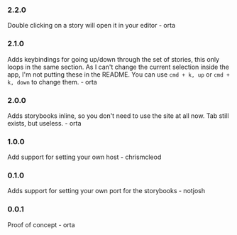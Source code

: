 ### 2.2.0

Double clicking on a story will open it in your editor - orta

### 2.1.0

Adds keybindings for going up/down through the set of stories, this only loops in the same section.
As I can't change the current selection inside the app, I'm not putting these in the README. You can 
use `cmd + k, up` or `cmd + k, down` to change them. - orta

### 2.0.0

Adds storybooks inline, so you don't need to use the site at all now. Tab still exists, but useless. - orta

### 1.0.0

Add support for setting your own host - chrismcleod

### 0.1.0

Adds support for setting your own port for the storybooks - notjosh

### 0.0.1

Proof of concept - orta
